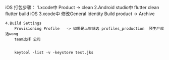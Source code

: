 iOS 打包步骤：
	1.xcode中
		Product -> clean
	2.Android studio中
		flutter clean
		flutter build iOS
	3.xcode中
		修改General Identity Build
		product -> Archive
		
	4.Build Settings
		Provisioning Profile   -> 如果是上架就选 profiles_production  预生产就选wang
		team选择 公司
		
		
		keytool -list -v -keystore test.jks
